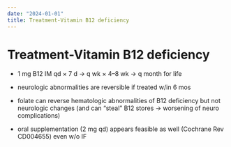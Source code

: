 ```yaml
---
date: "2024-01-01"
title: Treatment-Vitamin B12 deficiency
---
```


# Treatment-Vitamin B12 deficiency


* 1 mg B12 IM qd × 7 d → q wk × 4–8 wk → q month for life

* neurologic abnormalities are reversible if treated w/in 6 mos

* folate can reverse hematologic abnormalities of B12 deficiency but not neurologic changes (and can “steal” B12 stores → worsening of neuro complications)

* oral supplementation (2 mg qd) appears feasible as well (Cochrane Rev CD004655) even w/o IF

